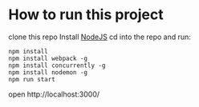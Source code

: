 
# How to run this project

clone this repo
Install [NodeJS](https://nodejs.org/en/)
cd into the repo and run:
 ```
 npm install
npm install webpack -g
npm install concurrently -g
npm install nodemon -g
npm run start
 ```
open http://localhost:3000/